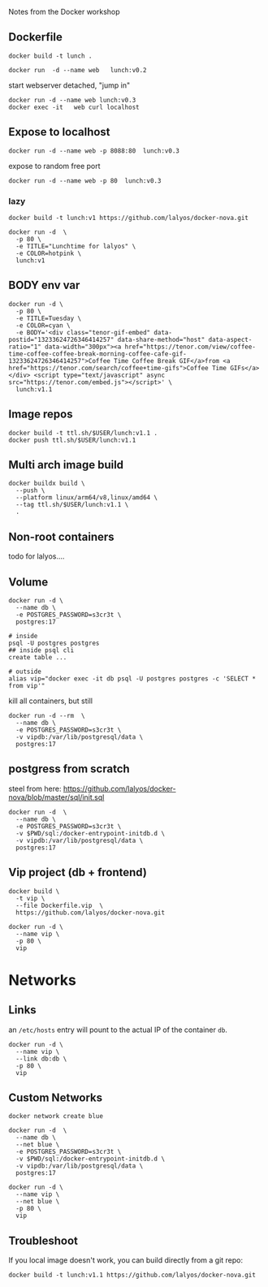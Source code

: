 Notes from the Docker workshop

## Dockerfile

```
docker build -t lunch .
```


```
docker run  -d --name web   lunch:v0.2
```

start webserver detached, "jump in"
``` 
docker run -d --name web lunch:v0.3
docker exec -it   web curl localhost
```

## Expose to localhost

```
docker run -d --name web -p 8088:80  lunch:v0.3
```

expose to random free port
```
docker run -d --name web -p 80  lunch:v0.3
```

### lazy

```
docker build -t lunch:v1 https://github.com/lalyos/docker-nova.git
```

```
docker run -d  \
  -p 80 \
  -e TITLE="Lunchtime for lalyos" \
  -e COLOR=hotpink \
  lunch:v1
```

## BODY env var

```
docker run -d \
  -p 80 \
  -e TITLE=Tuesday \
  -e COLOR=cyan \
  -e BODY='<div class="tenor-gif-embed" data-postid="13233624726346414257" data-share-method="host" data-aspect-ratio="1" data-width="300px"><a href="https://tenor.com/view/coffee-time-coffee-coffee-break-morning-coffee-cafe-gif-13233624726346414257">Coffee Time Coffee Break GIF</a>from <a href="https://tenor.com/search/coffee+time-gifs">Coffee Time GIFs</a></div> <script type="text/javascript" async src="https://tenor.com/embed.js"></script>' \
  lunch:v1.1
```

## Image repos

```
docker build -t ttl.sh/$USER/lunch:v1.1 .
docker push ttl.sh/$USER/lunch:v1.1
```

## Multi arch image build

```
docker buildx build \
  --push \
  --platform linux/arm64/v8,linux/amd64 \
  --tag ttl.sh/$USER/lunch:v1.1 \
  .
```


## Non-root containers

todo for lalyos....


## Volume


```
docker run -d \
  --name db \
  -e POSTGRES_PASSWORD=s3cr3t \
  postgres:17

# inside
psql -U postgres postgres
## inside psql cli 
create table ...

# outside
alias vip="docker exec -it db psql -U postgres postgres -c 'SELECT * from vip'"
```

kill all containers, but still
```
docker run -d --rm  \
  --name db \
  -e POSTGRES_PASSWORD=s3cr3t \
  -v vipdb:/var/lib/postgresql/data \
  postgres:17
```

## postgress from scratch

steel from here: https://github.com/lalyos/docker-nova/blob/master/sql/init.sql

```
docker run -d  \
  --name db \
  -e POSTGRES_PASSWORD=s3cr3t \
  -v $PWD/sql:/docker-entrypoint-initdb.d \
  -v vipdb:/var/lib/postgresql/data \
  postgres:17
```

## Vip project (db + frontend)


```
docker build \
  -t vip \
  --file Dockerfile.vip  \
  https://github.com/lalyos/docker-nova.git

docker run -d \
  --name vip \
  -p 80 \
  vip

```


# Networks

## Links

an `/etc/hosts` entry will pount to the actual IP of the container `db`.
```
docker run -d \
  --name vip \
  --link db:db \
  -p 80 \
  vip
```

## Custom Networks

```
docker network create blue

docker run -d  \
  --name db \
  --net blue \
  -e POSTGRES_PASSWORD=s3cr3t \
  -v $PWD/sql:/docker-entrypoint-initdb.d \
  -v vipdb:/var/lib/postgresql/data \
  postgres:17

docker run -d \
  --name vip \
  --net blue \
  -p 80 \
  vip
```









## Troubleshoot

If you local image doesn't work, you can build directly from a git repo:

```
docker build -t lunch:v1.1 https://github.com/lalyos/docker-nova.git
```

